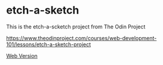 # etch-a-sketch
This is the etch-a-scketch project from The Odin Project

https://www.theodinproject.com/courses/web-development-101/lessons/etch-a-sketch-project
 
[Web Version](https://rabidza.github.io/etch-a-sketch)
